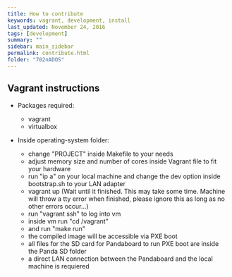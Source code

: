 ```yaml
---                                                                                                                                                                                                 
title: How to contribute
keywords: vagrant, development, install
last_updated: November 24, 2016
tags: [development]
summary: ""
sidebar: main_sidebar
permalink: contribute.html
folder: "702nADOS"
---
```


## Vagrant instructions

* Packages required:

  * vagrant
  * virtualbox

* Inside operating-system folder:

  * change "PROJECT" inside Makefile to your needs
  * adjust memory size and number of cores inside Vagrant file to fit your hardware
  * run "ip a" on your local machine and change the dev option inside bootstrap.sh to your LAN adapter
  * vagrant up (Wait until it finished. This may take some time. Machine will throw a tty error when finished, please ignore this as long as no other errors occur...)
  * run "vagrant ssh" to log into vm
  * inside vm run "cd /vagrant"
  * and run "make run"
  * the compiled image will be accessible via PXE boot
  * all files for the SD card for Pandaboard to run PXE boot are inside the Panda SD folder
  * a direct LAN connection between the Pandaboard and the local machine is requiered
